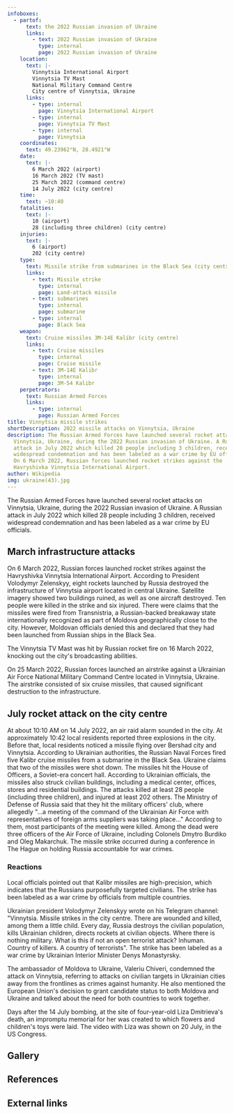 ```yaml
---
infoboxes:
  - partof:
      text: the 2022 Russian invasion of Ukraine
      links:
        - text: 2022 Russian invasion of Ukraine
          type: internal
          page: 2022 Russian invasion of Ukraine
    location:
      text: |-
        Vinnytsia International Airport
        Vinnytsia TV Mast
        National Military Command Centre
        City centre of Vinnytsia, Ukraine
      links:
        - type: internal
          page: Vinnytsia International Airport
        - type: internal
          page: Vinnytsia TV Mast
        - type: internal
          page: Vinnytsia
    coordinates:
      text: 49.23962°N, 28.4921°W
    date:
      text: |-
        6 March 2022 (airport)
        16 March 2022 (TV mast)
        25 March 2022 (command centre)
        14 July 2022 (city centre)
    time:
      text: ~10:40
    fatalities:
      text: |-
        10 (airport)
        28 (including three children) (city centre)
    injuries:
      text: |-
        6 (airport)
        202 (city centre)
    type:
      text: Missile strike from submarines in the Black Sea (city centre)
      links:
        - text: Missile strike
          type: internal
          page: Land-attack missile
        - text: submarines
          type: internal
          page: submarine
        - type: internal
          page: Black Sea
    weapon:
      text: Cruise missiles 3M-14E Kalibr (city centre)
      links:
        - text: Cruise missiles
          type: internal
          page: Cruise missile
        - text: 3M-14E Kalibr
          type: internal
          page: 3M-54 Kalibr
    perpetrators:
      text: Russian Armed Forces
      links:
        - type: internal
          page: Russian Armed Forces
title: Vinnytsia missile strikes
shortDescription: 2022 missile attacks on Vinnytsia, Ukraine
description: The Russian Armed Forces have launched several rocket attacks on
  Vinnytsia, Ukraine, during the 2022 Russian invasion of Ukraine. A Russian
  attack in July 2022 which killed 28 people including 3 children, received
  widespread condemnation and has been labeled as a war crime by EU officials.
  On 6 March 2022, Russian forces launched rocket strikes against the
  Havryshivka Vinnytsia International Airport.
author: Wikipedia
img: ukraine(43).jpg
---
```


The Russian Armed Forces have launched several rocket attacks on Vinnytsia, Ukraine, during the 2022 Russian invasion of Ukraine. A Russian attack in July 2022 which killed 28 people including 3 children, received widespread condemnation and has been labeled as a war crime by EU officials.

## March infrastructure attacks

On 6 March 2022, Russian forces launched rocket strikes against the Havryshivka Vinnytsia International Airport. According to President Volodymyr Zelenskyy, eight rockets launched by Russia destroyed the infrastructure of Vinnytsia airport located in central Ukraine. Satellite imagery showed two buildings ruined, as well as one aircraft destroyed. Ten people were killed in the strike and six injured. There were claims that the missiles were fired from Transnistria, a Russian-backed breakaway state internationally recognized as part of Moldova geographically close to the city. However, Moldovan officials denied this and declared that they had been launched from Russian ships in the Black Sea.

The Vinnytsia TV Mast was hit by Russian rocket fire on 16 March 2022, knocking out the city's broadcasting abilities.

On 25 March 2022, Russian forces launched an airstrike against a Ukrainian Air Force National Military Command Centre located in Vinnytsia, Ukraine. The airstrike consisted of six cruise missiles, that caused significant destruction to the infrastructure.

## July rocket attack on the city centre

At about 10:10 AM on 14 July 2022, an air raid alarm sounded in the city. At approximately 10:42 local residents reported three explosions in the city. Before that, local residents noticed a missile flying over Bershad city and Vinnytsia. According to Ukrainian authorities, the Russian Naval Forces fired five Kalibr cruise missiles from a submarine in the Black Sea. Ukraine claims that two of the missiles were shot down. The missiles hit the House of Officers, a Soviet-era concert hall. According to Ukrainian officials, the missiles also struck civilian buildings, including a medical center, offices, stores and residential buildings. The attacks killed at least 28 people (including three children), and injured at least 202 others. The Ministry of Defense of Russia said that they hit the military officers' club, where allegedly "...a meeting of the command of the Ukrainian Air Force with representatives of foreign arms suppliers was taking place..." According to them, most participants of the meeting were killed. Among the dead were three officers of the Air Force of Ukraine, including Colonels Dmytro Burdiko and Oleg Makarchuk. The missile strike occurred during a conference in The Hague on holding Russia accountable for war crimes.

### Reactions

Local officials pointed out that Kalibr missiles are high-precision, which indicates that the Russians purposefully targeted civilians. The strike has been labeled as a war crime by officials from multiple countries.

Ukrainian president Volodymyr Zelenskyy wrote on his Telegram channel: "Vinnytsia. Missile strikes in the city centre. There are wounded and killed, among them a little child. Every day, Russia destroys the civilian population, kills Ukrainian children, directs rockets at civilian objects. Where there is nothing military. What is this if not an open terrorist attack? Inhuman. Country of killers. A country of terrorists". The strike has been labeled as a war crime by Ukrainian Interior Minister Denys Monastyrsky.

The ambassador of Moldova to Ukraine, Valeriu Chiveri, condemned the attack on Vinnytsia, referring to attacks on civilian targets in Ukrainian cities away from the frontlines as crimes against humanity. He also mentioned the European Union's decision to grant candidate status to both Moldova and Ukraine and talked about the need for both countries to work together.

Days after the 14 July bombing, at the site of four-year-old Liza Dmitrieva's death, an impromptu memorial for her was created to which flowers and children's toys were laid. The video with Liza was shown on 20 July, in the US Congress.

## Gallery

## References

## External links
